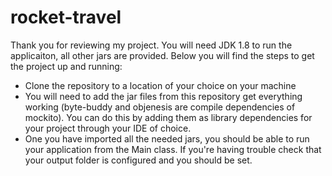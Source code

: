 # rocket-travel

Thank you for reviewing my  project. You will need JDK 1.8 to run the applicaiton, all other jars are provided. Below you will find the steps to get the project up and running: 

- Clone the repository to a location of your choice on your machine
- You will need to add the jar files from this repository get everything working (byte-buddy and objenesis are compile dependencies of mockito). You can do this by adding them as    library dependencies for your project through your IDE of choice.
- One you have imported all the needed jars, you should be able to run your application from the Main class. If you're having trouble check that your output folder is configured and you should be set.
